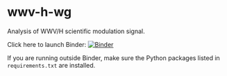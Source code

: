 # wwv-h-wg
Analysis of WWV/H scientific modulation signal. 

Click here to launch Binder:
[![Binder](https://mybinder.org/badge_logo.svg)](https://mybinder.org/v2/gh/KCollins/wwv-h-wg/main)

If you are running outside Binder, make sure the Python packages listed in `requirements.txt` are installed.
